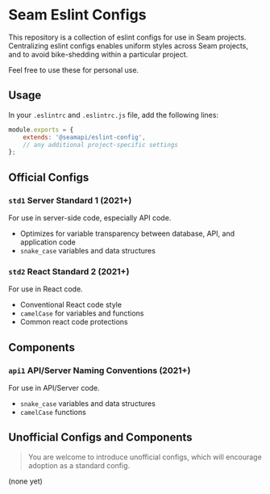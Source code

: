 # Seam Eslint Configs

This repository is a collection of eslint configs for use in Seam projects.
Centralizing eslint configs enables uniform styles across Seam projects, and
to avoid bike-shedding within a particular project.

Feel free to use these for personal use.

## Usage

In your `.eslintrc` and `.eslintrc.js` file, add the following lines:

```js
module.exports = {
    extends: '@seamapi/eslint-config',
    // any additional project-specific settings
};
```

## Official Configs

### `std1` Server Standard 1 (2021+)

For use in server-side code, especially API code.

- Optimizes for variable transparency between database, API, and application code
- `snake_case` variables and data structures

### `std2` React Standard 2 (2021+)

For use in React code.

- Conventional React code style
- `camelCase` for variables and functions
- Common react code protections

## Components

### `api1` API/Server Naming Conventions (2021+)

For use in API/Server code.

- `snake_case` variables and data structures
- `camelCase` functions

## Unofficial Configs and Components

> You are welcome to introduce unofficial configs, which will encourage adoption
> as a standard config.

(none yet)
